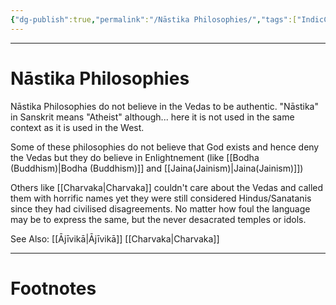 ```yaml
---
{"dg-publish":true,"permalink":"/Nāstika Philosophies/","tags":["IndicCulture","Philosophy"]}
---
```


---
# Nāstika Philosophies 
Nāstika Philosophies do not believe in the Vedas to be authentic.
"Nāstika" in Sanskrit means "Atheist" although... here it is not used in the same context as it is used in the West. 

Some of these philosophies do not believe that God exists and hence deny the Vedas but they do believe in Enlightnement (like [[Bodha (Buddhism)\|Bodha (Buddhism)]] and [[Jaina(Jainism)\|Jaina(Jainism)]])

Others like [[Charvaka\|Charvaka]] couldn't care about the Vedas and called them with horrific names yet they were still considered Hindus/Sanatanis since they had civilised disagreements. No matter how foul the language may be to express the same, but the never desacrated temples or idols.

See Also: 
[[Ājīvikā\|Ājīvikā]]
[[Charvaka\|Charvaka]]

---
# Footnotes
